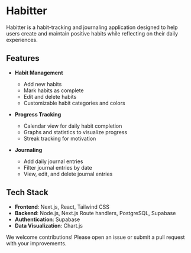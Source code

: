 # Habitter

Habitter is a habit-tracking and journaling application designed to help users create and maintain positive habits while reflecting on their daily experiences.

## Features

- **Habit Management**
  - Add new habits
  - Mark habits as complete
  - Edit and delete habits
  - Customizable habit categories and colors

- **Progress Tracking**
  - Calendar view for daily habit completion
  - Graphs and statistics to visualize progress
  - Streak tracking for motivation

- **Journaling**
  - Add daily journal entries
  - Filter journal entries by date
  - View, edit, and delete journal entries

## Tech Stack

- **Frontend**: Next.js, React, Tailwind CSS
- **Backend**: Node.js, Next.js Route handlers, PostgreSQL, Supabase
- **Authentication**: Supabase
- **Data Visualization**: Chart.js

We welcome contributions! Please open an issue or submit a pull request with your improvements.
